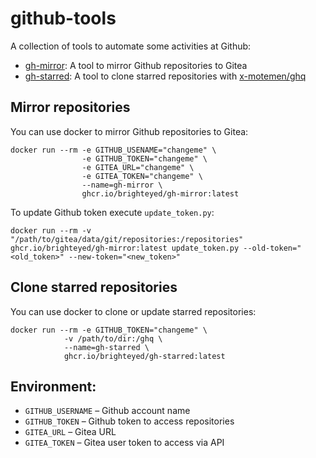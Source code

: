 # github-tools

A collection of tools to automate some activities at Github:
  * [gh-mirror](#mirror-repositories): A tool to mirror Github repositories to Gitea
  * [gh-starred](#clone-starred-repositories): A tool to clone starred repositories with [x-motemen/ghq](https://github.com/x-motemen/ghq)
  
## Mirror repositories
You can use docker to mirror Github repositories to Gitea:
```
docker run --rm -e GITHUB_USENAME="changeme" \
                -e GITHUB_TOKEN="changeme" \
                -e GITEA_URL="changeme" \
                -e GITEA_TOKEN="changeme" \
                --name=gh-mirror \
                ghcr.io/brighteyed/gh-mirror:latest
```
To update Github token execute `update_token.py`:
```
docker run --rm -v "/path/to/gitea/data/git/repositories:/repositories" ghcr.io/brighteyed/gh-mirror:latest update_token.py --old-token="<old_token>" --new-token="<new_token>"
```

## Clone starred repositories

You can use docker to clone or update starred repositories:
```
docker run --rm -e GITHUB_TOKEN="changeme" \
            -v /path/to/dir:/ghq \
            --name=gh-starred \
            ghcr.io/brighteyed/gh-starred:latest
```

## Environment:
  * `GITHUB_USERNAME` – Github account name
  * `GITHUB_TOKEN` – Github token to access repositories
  * `GITEA_URL` – Gitea URL
  * `GITEA_TOKEN` – Gitea user token to access via API
